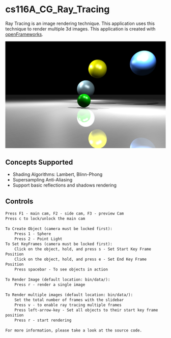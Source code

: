 # cs116A_CG_Ray_Tracing

Ray Tracing is an image rendering technique.
This application uses this technique to render multiple 3d images.
This application is created with [openFrameworks](https://openframeworks.cc/).


![RayTracing Sample](/bin/data/RayTraced.jpg)

## Concepts Supported
	
* Shading Algorithms: Lambert, Blinn-Phong
* Supersampling Anti-Aliasing
* Support basic reflections and shadows rendering

## Controls
	Press F1 - main cam, F2 - side cam, F3 - preview Cam
	Press c to lock/unlock the main cam
	
	To Create Object (camera must be locked first): 
		Press 1 - Sphere
		Press 2 - Point Light
	To Set KeyFrames (camera must be locked first):
		Click on the object, hold, and press s - Set Start Key Frame Position
		Click on the object, hold, and press e - Set End Key Frame Position
		Press spacebar - To see objects in action
	
	To Render Image (default location: bin/data/):
		Press r - render a single image 
		
	To Render multiple images (default location: bin/data/):
		Set the total number of frames with the slidebar
		Press v - to enable ray tracing multiple frames
		Press left-arrow-key - Set all objects to their start key frame position
		Press r - start rendering
		
	For more information, please take a look at the source code.
	
